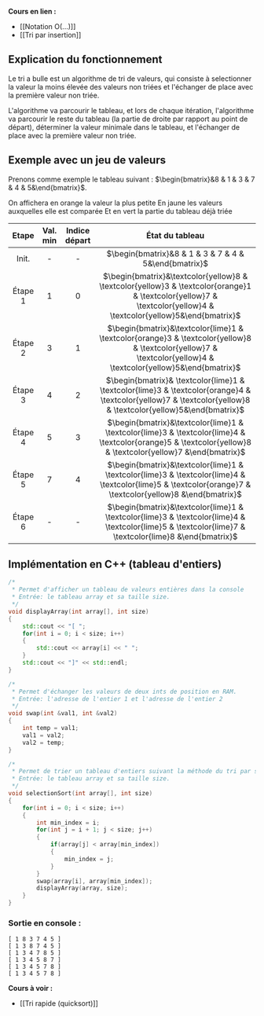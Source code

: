 **Cours en lien :**
- [[Notation O(...)]]
- [[Tri par insertion]]

## Explication du fonctionnement

Le tri a bulle est un algorithme de tri de valeurs, qui consiste à selectionner la valeur la moins élevée des valeurs non triées et l'échanger de place avec la première valeur non triée.

L'algorithme va parcourir le tableau, et lors de chaque itération, l'algorithme va parcourir le reste du tableau (la partie de droite par rapport au point de départ), déterminer la valeur minimale dans le tableau, et l'échanger de place avec la première valeur non triée.

## Exemple avec un jeu de valeurs

Prenons comme exemple le tableau suivant : $\begin{bmatrix}&8 & 1 & 3 & 7 & 4 & 5&\end{bmatrix}$.

On affichera en orange la valeur la plus petite
En jaune les valeurs auxquelles elle est comparée
Et en vert la partie du tableau déjà triée

|  Etape  | Val. min | Indice départ |                    État du tableau                    |
|:-------:|:-----:|:------:|:-----------------------------------------------------:|
|  Init.  |   -   |   -    | $\begin{bmatrix}&8 & 1 & 3 & 7 & 4 & 5&\end{bmatrix}$ |
| Étape 1 |   1   |   0    | $\begin{bmatrix}&\textcolor{yellow}8 & \textcolor{yellow}3 & \textcolor{orange}1 & \textcolor{yellow}7 & \textcolor{yellow}4 & \textcolor{yellow}5&\end{bmatrix}$ |
| Étape 2 |   3   |   1    | $\begin{bmatrix}&\textcolor{lime}1 & \textcolor{orange}3 & \textcolor{yellow}8 & \textcolor{yellow}7 & \textcolor{yellow}4 & \textcolor{yellow}5&\end{bmatrix}$ |
| Étape 3 |   4   |   2    | $\begin{bmatrix}& \textcolor{lime}1 & \textcolor{lime}3 & \textcolor{orange}4 & \textcolor{yellow}7 & \textcolor{yellow}8 & \textcolor{yellow}5&\end{bmatrix}$ |
| Étape 4 |   5   |   3    | $\begin{bmatrix}&\textcolor{lime}1 & \textcolor{lime}3 & \textcolor{lime}4 & \textcolor{orange}5 & \textcolor{yellow}8 & \textcolor{yellow}7 &\end{bmatrix}$ |
| Étape 5 |   7   |   4    | $\begin{bmatrix}&\textcolor{lime}1 & \textcolor{lime}3 & \textcolor{lime}4 & \textcolor{lime}5 & \textcolor{orange}7 & \textcolor{yellow}8 &\end{bmatrix}$ |
| Étape 6 |   -   |   -    | $\begin{bmatrix}&\textcolor{lime}1 & \textcolor{lime}3 & \textcolor{lime}4 & \textcolor{lime}5 & \textcolor{lime}7 & \textcolor{lime}8 &\end{bmatrix}$ |


## Implémentation en C++ (tableau d'entiers)

```cpp
/*
 * Permet d'afficher un tableau de valeurs entières dans la console
 * Entrée: le tableau array et sa taille size.
 */
void displayArray(int array[], int size)
{
    std::cout << "[ ";
    for(int i = 0; i < size; i++)
    {
        std::cout << array[i] << " ";
    }
    std::cout << "]" << std::endl;
}

/*
 * Permet d'échanger les valeurs de deux ints de position en RAM.
 * Entrée: l'adresse de l'entier 1 et l'adresse de l'entier 2
 */
void swap(int &val1, int &val2)
{
    int temp = val1;
    val1 = val2;
    val2 = temp;
}

/*
 * Permet de trier un tableau d'entiers suivant la méthode du tri par sélection
 * Entrée: le tableau array et sa taille size.
 */
void selectionSort(int array[], int size)
{
    for(int i = 0; i < size; i++)
    {
        int min_index = i;
        for(int j = i + 1; j < size; j++)
        {
            if(array[j] < array[min_index])
            {
                min_index = j;
            }
        }
        swap(array[i], array[min_index]);
        displayArray(array, size);
    }
}
```

### Sortie en console : 

```
[ 1 8 3 7 4 5 ]
[ 1 3 8 7 4 5 ]
[ 1 3 4 7 8 5 ]
[ 1 3 4 5 8 7 ]
[ 1 3 4 5 7 8 ]
[ 1 3 4 5 7 8 ]
```

**Cours à voir :**
- [[Tri rapide (quicksort)]]
